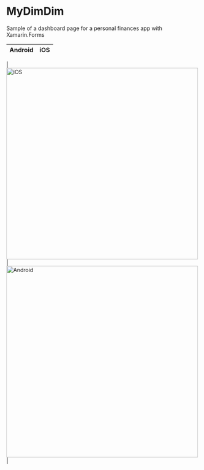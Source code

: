 # MyDimDim

Sample of a dashboard page for a personal finances app with Xamarin.Forms

| Android  | iOS |
| ------------- | ------------- |

|<img src="https://github.com/ricardoprestes/MyDimDim/blob/master/screenshot/iOS.png" alt="iOS" width="500" />|<img src="https://github.com/ricardoprestes/MyDimDim/blob/master/screenshot/Android.jpg" alt="Android" width="500"/> |